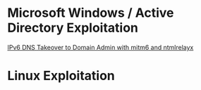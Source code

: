 # Microsoft Windows / Active Directory Exploitation

[IPv6 DNS Takeover to Domain Admin with mitm6 and ntmlrelayx](ipv6-dns-takeover.md)

# Linux Exploitation
